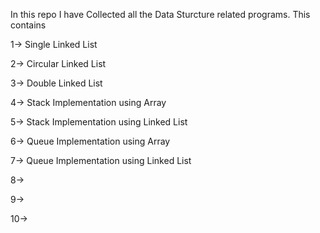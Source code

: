 In this repo I have Collected all the Data Sturcture related programs. 
This contains

1-> Single Linked List

2-> Circular Linked List

3-> Double Linked List

4-> Stack Implementation using Array

5-> Stack Implementation using Linked List

6-> Queue Implementation using Array

7-> Queue Implementation using Linked List

8->

9->

10->